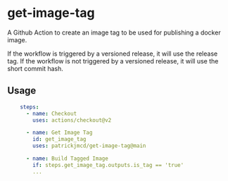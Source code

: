 # get-image-tag

A Github Action to create an image tag to be used for publishing a docker image.

If the workflow is triggered by a versioned release, it will use the release tag. 
If the workflow is not triggered by a versioned release, it will use the short commit hash.

## Usage

```yaml
    steps:
      - name: Checkout
        uses: actions/checkout@v2

      - name: Get Image Tag
        id: get_image_tag
        uses: patrickjmcd/get-image-tag@main

      - name: Build Tagged Image
        if: steps.get_image_tag.outputs.is_tag == 'true'
        ...
```
